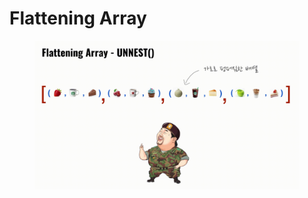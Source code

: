 # Flattening Array

<figure><img src="../../.gitbook/assets/Flattening-Array-UNNEST__ (1).gif" alt=""><figcaption></figcaption></figure>
